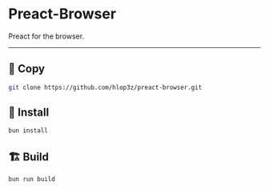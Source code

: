 # Preact-Browser

Preact for the browser.

---

## 📜 Copy

```sh
git clone https://github.com/hlop3z/preact-browser.git
```

## 🚀 Install

```sh
bun install
```

## 🏗️ Build

```sh
bun run build
```
